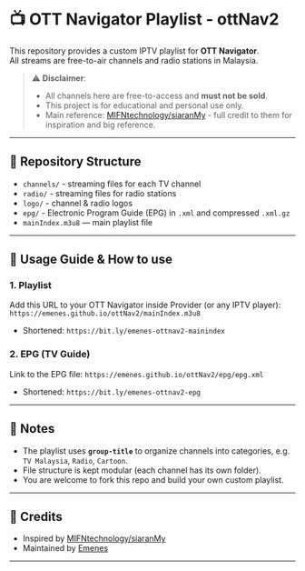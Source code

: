 # 📺 OTT Navigator Playlist - ottNav2

This repository provides a custom IPTV playlist for **OTT Navigator**.  
All streams are free-to-air channels and radio stations in Malaysia.  

> ⚠️ **Disclaimer**:  
> - All channels here are free-to-access and **must not be sold**.  
> - This project is for educational and personal use only.  
> - Main reference: [MIFNtechnology/siaranMy](https://github.com/MIFNtechnology/siaranMy) - full credit to them for inspiration and big reference.

---

## 📂 Repository Structure
- `channels/` - streaming files for each TV channel  
- `radio/` - streaming files for radio stations  
- `logo/` - channel & radio logos  
- `epg/` - Electronic Program Guide (EPG) in `.xml` and compressed `.xml.gz`  
- `mainIndex.m3u8` — main playlist file  

---

## 🚀 Usage Guide & How to use

### 1. Playlist
Add this URL to your OTT Navigator inside Provider (or any IPTV player):
`https://emenes.github.io/ottNav2/mainIndex.m3u8`
- Shortened: `https://bit.ly/emenes-ottnav2-mainindex`

### 2. EPG (TV Guide)
Link to the EPG file:
`https://emenes.github.io/ottNav2/epg/epg.xml`
- Shortened: `https://bit.ly/emenes-ottnav2-epg`



---

## 📌 Notes
- The playlist uses **`group-title`** to organize channels into categories, e.g. `TV Malaysia`, `Radio`, `Cartoon`.  
- File structure is kept modular (each channel has its own folder).  
- You are welcome to fork this repo and build your own custom playlist.  

---

## 📝 Credits
- Inspired by [MIFNtechnology/siaranMy](https://github.com/MIFNtechnology/siaranMy)  
- Maintained by [Emenes](https://github.com/emenes)  

---
